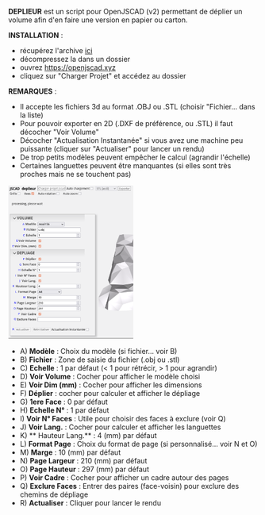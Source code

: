**DEPLIEUR** est un script pour OpenJSCAD (v2) permettant de déplier un volume afin d'en faire une version en papier ou carton.

**INSTALLATION** :
- récupérez l'archive [ici](deplieur.zip)
- décompressez la dans un dossier
- ouvrez https://openjscad.xyz
- cliquez sur "Charger Projet" et accédez au dossier

**REMARQUES** :
- Il accepte les fichiers 3d au format .OBJ ou .STL (choisir "Fichier... dans la liste)
- Pour pouvoir exporter en 2D (.DXF de préférence, ou .STL) il faut décocher "Voir Volume"
- Décocher "Actualisation Instantanée" si vous avez une machine peu puissante (cliquer sur "Actualiser" pour lancer un rendu)
- De trop petits modèles peuvent empêcher le calcul (agrandir l'échelle)
- Certaines languettes peuvent être manquantes (si elles sont très proches mais ne se touchent pas)

<img src="capture3.png" width=50% height=50%>

- A) **Modèle** : Choix du modèle (si fichier... voir B)
- B) **Fichier** : Zone de saisie du fichier (.obj ou .stl)
- C) **Echelle** : 1 par défaut (< 1 pour rétrécir, > 1 pour agrandir)
- D) **Voir Volume** : Cocher pour afficher le modèle choisi
- E) **Voir Dim (mm)** : Cocher pour afficher les dimensions
- F) **Déplier** : cocher pour calculer et afficher le dépliage
- G) **1ere Face** : 0 par défaut
- H) **Echelle N°** : 1 par défaut
- I) **Voir N° Faces** : Utile pour choisir des faces à exclure (voir Q)
- J) **Voir Lang.** : Cocher pour calculer et afficher les languettes
- K) ** Hauteur Lang.** : 4 (mm) par défaut
- L) **Format Page** : Choix du format de page (si personnalisé... voir N et O)
- M) **Marge** : 10 (mm) par défaut
- N) **Page Largeur** : 210 (mm) par défaut
- O) **Page Hauteur** : 297 (mm) par défaut
- P) **Voir Cadre** : Cocher pour afficher un cadre autour des pages
- Q) **Exclure Faces** : Entrer des paires (face-voisin) pour exclure des chemins de dépliage
- R) **Actualiser** : Cliquer pour lancer le rendu
